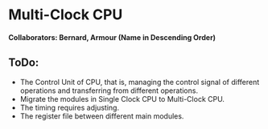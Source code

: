 # Multi-Clock CPU
#### Collaborators: Bernard, Armour (Name in Descending Order)

## ToDo:
* The Control Unit of CPU, that is, managing the control signal of different operations and transferring from different operations.
* Migrate the modules in Single Clock CPU to Multi-Clock CPU.
* The timing requires adjusting.
* The register file between different main modules.
